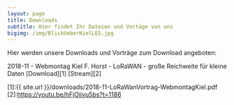 ```yaml
---
layout: page
title: Downloads
subtitle: Hier findet Ihr Dateien und Vortäge von uns
bigimg: /img/BlickUeberKielLES.jpg
---
```


Hier werden unsere Downloads und Vorträge zum Download angeboten:

2018-11 - Webmontag Kiel F. Horst - LoRaWAN - große Reichweite für kleine Daten [Download][1] [Stream][2]




[1]:{{ site.url }}/downloads/2018-11-LoRaWanVortrag-WebmontagKiel.pdf
[2]:https://youtu.be/hFjOiivu5bs?t=1186
